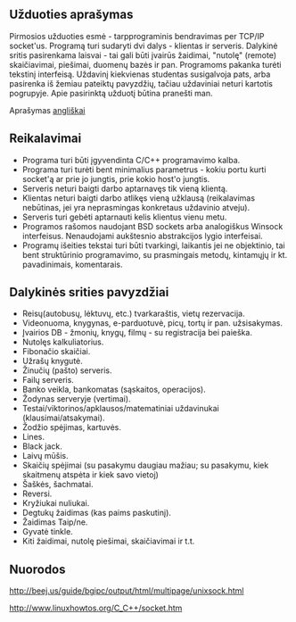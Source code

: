 ## Užduoties aprašymas
Pirmosios užduoties esmė - tarpprograminis bendravimas per TCP/IP socket'us. Programą turi sudaryti dvi dalys - klientas ir serveris. Dalykinė sritis pasirenkama laisvai - tai gali 
būti įvairūs žaidimai, "nutolę" (remote) skaičiavimai, piešimai, duomenų bazės ir pan. Programoms pakanka turėti tekstinį interfeisą. Uždavinį kiekvienas studentas susigalvoja pats, 
arba pasirenka iš žemiau pateiktų pavyzdžių, tačiau uždaviniai neturi kartotis pogrupyje. Apie pasirinktą užduotį būtina pranešti man.

Aprašymas [angliškai](README.en.md)

## Reikalavimai
* Programa turi būti įgyvendinta C/C++ programavimo kalba.
* Programa turi turėti bent minimalius parametrus - kokiu portu kurti socket'ą ar prie jo jungtis, prie kokio host'o jungtis. 
* Serveris neturi baigti darbo aptarnavęs tik vieną klientą. 
* Klientas neturi baigti darbo atlikęs vieną užklausą (reikalavimas nebūtinas, jei yra neprasmingas konkretaus uždavinio atveju).
* Serveris turi gebėti aptarnauti kelis klientus vienu metu.
* Programos rašomos naudojant BSD sockets arba analogiškus Winsock interfeisus. Nenaudojami aukštesnio abstrakcijos lygio interfeisai. 
* Programų išeities tekstai turi būti tvarkingi, laikantis jei ne objektinio, tai bent struktūrinio programavimo, su prasmingais metodų, kintamųjų ir kt. pavadinimais, komentarais.

## Dalykinės srities pavyzdžiai
* Reisų(autobusų, lėktuvų, etc.) tvarkaraštis, vietų rezervacija.
* Videonuoma, knygynas, e-parduotuvė, picų, tortų ir pan. užsisakymas.
* Įvairios DB - žmonių, knygų, filmų - su registracija bei paieška.
* Nutolęs kalkuliatorius.
* Fibonačio skaičiai.
* Užrašų knygutė.
* Žinučių (pašto) serveris.
* Failų serveris.
* Banko veikla, bankomatas (sąskaitos, operacijos).
* Žodynas serveryje (vertimai).
* Testai/viktorinos/apklausos/matematiniai uždavinukai (klausimai/atsakymai).
* Žodžio spėjimas, kartuvės.
* Lines.
* Black jack.
* Laivų mūšis.
* Skaičių spėjimai (su pasakymu daugiau mažiau; su pasakymu, kiek skaitmenų atspėta ir kiek savo vietoj)
* Šaškės, šachmatai.
* Reversi.
* Kryžiukai nuliukai.
* Degtukų žaidimas (kas paims paskutinį).
* Žaidimas Taip/ne.
* Gyvatė tinkle.
* Kiti žaidimai, nutolę piešimai, skaičiavimai ir t.t.

## Nuorodos
http://beej.us/guide/bgipc/output/html/multipage/unixsock.html

http://www.linuxhowtos.org/C_C++/socket.htm